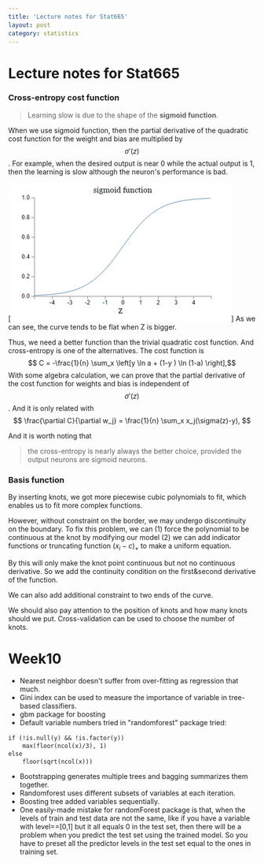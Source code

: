 ```yaml
---
title: 'Lecture notes for Stat665'
layout: post
category: statistics
---
```


# Lecture notes for Stat665

### Cross-entropy cost function
>  Learning slow is due to the shape of the **sigmoid function**.

When we use sigmoid function, then the partial derivative of the quadratic cost function for the weight and bias are multiplied by $$\sigma'(z)$$. For example, when the desired output is near 0 while the actual output is 1, then the learning is slow although the neuron's performance is bad.

[![sigmoid](/img/in-post/sigmoid.png "sigmoid")]
As we can see, the curve tends to be flat when Z is bigger.

Thus, we need a better function than the trivial quadratic cost function. And cross-entropy is one of the alternatives. The cost function is 
 $$ C = -\frac{1}{n} \sum_x \left[y \ln a + (1-y ) \ln (1-a) \right],$$
With some algebra calculation, we can prove that the partial derivative of the cost function for weights and bias is independent of $$\sigma'(z)$$. And it is only related with 
$$ \frac{\partial C}{\partial w_j} =  \frac{1}{n} \sum_x x_j(\sigma(z)-y), $$

And it is worth noting that 
> the cross-entropy is nearly always the better choice, provided the output neurons are sigmoid neurons. 

### Basis function

By inserting knots, we got more piecewise cubic polynomials to fit, which enables us to fit more complex functions.

However, without constraint on the border, we may undergo discontinuity on the boundary. To fix this problem, we can
(1) force the polynomial to be continuous at the knot by modifying our model
(2) we can add indicator functions or truncating function $(x_i-c)_+$ to make a uniform equation.

By this will only make the knot point continuous but not no continuous derivative. So we add the continuity condition on the first&second derivative of the function.

We can also add additional constraint to two ends of the curve.

We should also pay attention to the position of knots and how many knots should we put. Cross-validation can be used to choose the number of knots.

# Week10

* Nearest neighbor doesn't suffer from over-fitting as regression that much.
* Gini index can be used to measure the importance of variable in tree-based classifiers. 
* gbm package for boosting
* Default variable numbers tried in "randomforest" package tried:
~~~~
if (!is.null(y) && !is.factor(y))
    max(floor(ncol(x)/3), 1) 
else 
	floor(sqrt(ncol(x)))
~~~~
* Bootstrapping generates multiple trees and bagging summarizes them together. 
* Randomforest uses different subsets of variables at each iteration.
* Boosting tree added variables sequentially.
* One easily-made mistake for randomForest package is that, when the levels of train and test data are not the same, like if you have a variable with level==[0,1] but it all equals 0 in the test set, then there will be a problem when you predict the test set using the trained model. So you have to preset all the predictor levels in the test set equal to the ones in training set.










